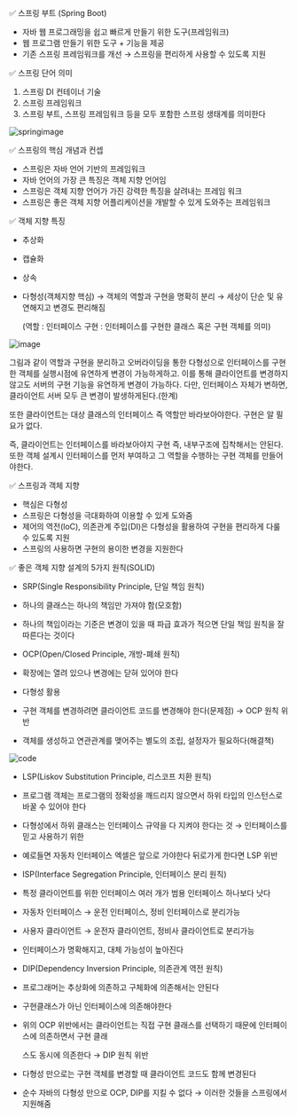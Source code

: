 ✅ 스프링 부트 (Spring Boot)

- 자바 웹 프로그래밍을 쉽고 빠르게 만들기 위한 도구(프레임워크)
- 웹 프로그램 만들기 위한 도구 + 기능을 제공
- 기존 스프링 프레임워크를 개선 → 스프링을 편리하게 사용할 수 있도록 지원

✅ 스프링 단어 의미

1. 스프링 DI 컨테이너 기술
2. 스프링 프레임워크
3. 스프링 부트, 스프링 프레임워크 등을 모두 포함한 스프링 생태계를 의미한다

![springimage](https://github.com/2dhhh/SpringExample/assets/109519814/91085458-a26c-409f-a9ff-8e60f8dce757)


✅ 스프링의 핵심 개념과 컨셉

- 스프링은 자바 언어 기반의 프레임워크
- 자바 언어의 가장 큰 특징은 객체 지향 언어임
- 스프링은 객체 지향 언어가 가진 강력한 특징을 살려내는 프레임 워크
- 스프링은 좋은 객체 지향 어플리케이션을 개발할 수 있게 도와주는 프레임워크

✅ 객체 지향 특징

- 추상화
- 캡슐화
- 상속
- 다형성(객체지향 핵심) → 객체의 역할과 구현을 명확히 분리 → 세상이 단순 및 유연해지고 변경도 편리해짐

  (역할 : 인터페이스 구현 : 인터페이스를 구현한 클래스 혹은 구현 객체를 의미)

![image](https://github.com/2dhhh/SpringExample/assets/109519814/ccdab0ff-aeec-447e-ac93-66de332ca0aa)


그림과 같이 역할과 구현을 분리하고 오버라이딩을 통한 다형성으로 인터페이스를 구현한 객체를 실행시점에 유연하게 변경이 가능하게하고. 이를 통해 클라이언트를 변경하지 않고도 서버의 구현 기능을 유연하게 변경이 가능하다. 다만, 인터페이스 자체가 변하면, 클라이언트 서버 모두 큰 변경이 발생하게된다.(한계)

또한 클라이언트는 대상 클래스의 인터페이스 즉 역할만 바라보아야한다. 구현은 알 필요가 없다.

즉, 클라이언트는 인터페이스를 바라보아야지 구현 즉, 내부구조에 집착해서는 안된다. 또한 객체 설계시 인터페이스를 먼저 부여하고 그 역할을 수행하는 구현 객체를 만들어야한다.

✅ 스프링과 객체 지향

- 핵심은 다형성
- 스프링은 다형성을 극대화하여 이용할 수 있게 도와줌
- 제어의 역전(loC), 의존관계 주입(DI)은 다형성을 활용하여 구현을 편리하게 다룰 수 있도록 지원
- 스프링의 사용하면 구현의 용이한 변경을 지원한다

✅ 좋은 객체 지향 설계의 5가지 원칙(SOLID)

- SRP(Single Responsibility Principle, 단일 책임 원칙)

- 하나의 클래스는 하나의 책임만 가져야 함(모호함)

- 하나의 책임이라는 기준은 변경이 있을 때 파급 효과가 적으면 단일 책임 원칙을 잘 따른다는 것이다

- OCP(Open/Closed Principle, 개방-폐쇄 원칙)

- 확장에는 열려 있으나 변경에는 닫혀 있어야 한다

- 다형성 활용

- 구현 객체를 변경하려면 클라이언트 코드를 변경해야 한다(문제점) → OCP 원칙 위반

- 객체를 생성하고 연관관계를 맺어주는 별도의 조립, 설정자가 필요하다(해결책)

![code](https://github.com/2dhhh/SpringExample/assets/109519814/ffa7e42e-50d3-48a5-a5be-2f01b0a34c08)
- LSP(Liskov Substitution Principle, 리스코프 치환 원칙)

- 프로그램 객체는 프로그램의 정확성을 깨드리지 않으면서 하위 타입의 인스턴스로 바꿀 수 있어야 한다

- 다형성에서 하위 클래스는 인터페이스 규약을 다 지켜야 한다는 것 → 인터페이스를 믿고 사용하기 위한

- 예로들면 자동차 인터페이스 엑셀은 앞으로 가야한다 뒤로가게 한다면 LSP 위반

- ISP(Interface Segregation Principle, 인터페이스 분리 원칙)

- 특정 클라이언트를 위한 인터페이스 여러 개가 범용 인터페이스 하나보다 낫다

- 자동차 인터페이스 → 운전 인터페이스, 정비 인터페이스로 분리가능

- 사용자 클라이언트 → 운전자 클라이언트, 정비사 클라이언트로 분리가능

- 인터페이스가 명확해지고, 대체 가능성이 높아진다

- DIP(Dependency Inversion Principle, 의존관계 역전 원칙)

- 프로그래머는 추상화에 의존하고 구체화에 의존해서는 안된다

- 구현클래스가 아닌 인터페이스에 의존해야한다

- 위의 OCP 위반에서는 클라이언트는 직접 구현 클래스를 선택하기 때문에 인터페이스에 의존하면서 구현 클래

  스도 동시에 의존한다 → DIP 원칙 위반

- 다형성 만으로는 구현 객체를 변경할 때 클라이언트 코드도 함께 변경된다

- 순수 자바의 다형성 만으로 OCP, DIP를 지킬 수 없다 → 이러한 것들을 스프링에서 지원해줌

